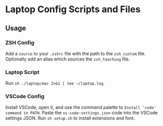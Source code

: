 # Laptop Config Scripts and Files

## Usage

### ZSH Config
Add a `source` to your `.zshrc` file with the path to the `zsh_custom` file.
Optionally add an alias which sources the `zsh_teaching` file.


### Laptop Script
Run `sh ./laptop/mac 2>&1 | tee ~/laptop.log`.

### VSCode Config
Install VSCode, open it, and use the command palette to `Install 'code' command in PATH`.
Paste the `vs-code-settings.json` code into the VSCode settings JSON.
Run `sh setup.sh` to install extensions and font.
